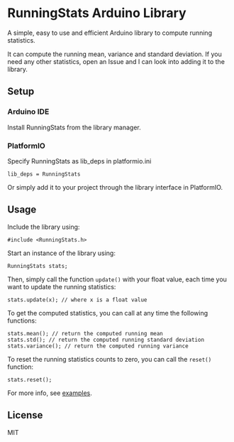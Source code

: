 # RunningStats Arduino Library
A simple, easy to use and efficient Arduino library to compute running statistics.

It can compute the running mean, variance and standard deviation. If you need any other statistics, open an Issue and I can look into adding it to the library.

## Setup
### Arduino IDE
Install RunningStats from the library manager.

### PlatformIO
Specify RunningStats as lib_deps in platformio.ini
```
lib_deps = RunningStats
```
Or simply add it to your project through the library interface in PlatformIO.

## Usage
Include the library using:
```
#include <RunningStats.h>
```
Start an instance of the library using:
```
RunningStats stats;
```
Then, simply call the function `update()` with your float value, each time you want to update the running statistics:
```
stats.update(x); // where x is a float value
```
To get the computed statistics, you can call at any time the following functions:
```
stats.mean(); // return the computed running mean
stats.std(); // return the computed running standard deviation
stats.variance(); // return the computed running variance
```
To reset the running statistics counts to zero, you can call the `reset()` function:
```
stats.reset();
```
For more info, see [examples](./examples).

## License
MIT
